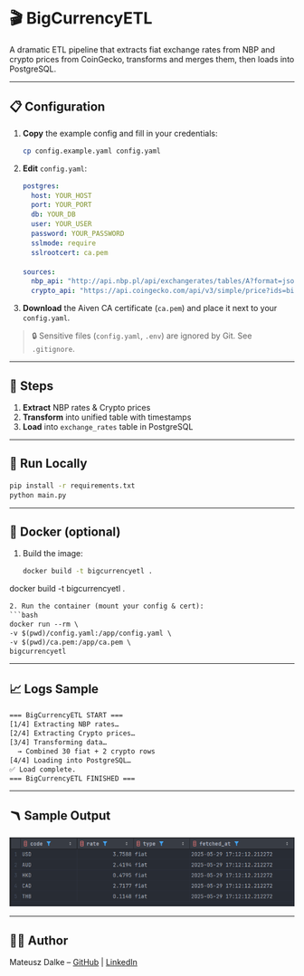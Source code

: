 # 🎬 BigCurrencyETL

A dramatic ETL pipeline that extracts fiat exchange rates from NBP and crypto prices from CoinGecko, transforms and merges them, then loads into PostgreSQL.

---

## 📋 Configuration

1. **Copy** the example config and fill in your credentials:

   ```bash
   cp config.example.yaml config.yaml
   ```
2. **Edit** `config.yaml`:

   ```yaml
   postgres:
     host: YOUR_HOST
     port: YOUR_PORT
     db: YOUR_DB
     user: YOUR_USER
     password: YOUR_PASSWORD
     sslmode: require
     sslrootcert: ca.pem

   sources:
     nbp_api: "http://api.nbp.pl/api/exchangerates/tables/A?format=json"
     crypto_api: "https://api.coingecko.com/api/v3/simple/price?ids=bitcoin,ethereum&vs_currencies=usd"
   ```
3. **Download** the Aiven CA certificate (`ca.pem`) and place it next to your `config.yaml`.

> 🔒 Sensitive files (`config.yaml`, `.env`) are ignored by Git. See `.gitignore`.

---

## 🚦 Steps

1. **Extract** NBP rates & Crypto prices
2. **Transform** into unified table with timestamps
3. **Load** into `exchange_rates` table in PostgreSQL

---

## 🚀 Run Locally

```bash
pip install -r requirements.txt
python main.py
```

---

## 🐳 Docker (optional)

1. Build the image:

   ```bash
   docker build -t bigcurrencyetl .
   ```

docker build -t bigcurrencyetl .

````
2. Run the container (mount your config & cert):  
```bash
docker run --rm \
-v $(pwd)/config.yaml:/app/config.yaml \
-v $(pwd)/ca.pem:/app/ca.pem \
bigcurrencyetl
````

---

## 📈 Logs Sample

```
=== BigCurrencyETL START ===
[1/4] Extracting NBP rates…
[2/4] Extracting Crypto prices…
[3/4] Transforming data…
  → Combined 30 fiat + 2 crypto rows
[4/4] Loading into PostgreSQL…
✅ Load complete.
=== BigCurrencyETL FINISHED ===
```
---

## 🪃 Sample Output

![img.png](img.png)

---

## 🧑‍💻 Author

Mateusz Dalke – [GitHub](https://github.com/SculptTechProject) | [LinkedIn](https://linkedin.com/in/mateusz-dalke-12b56a2a8)
